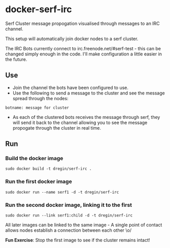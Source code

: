 docker-serf-irc
===================

Serf Cluster message propogation visualised through messages to an IRC channel.

This setup will automatically join docker nodes to a serf cluster.

The IRC Bots currently connect to irc.freenode.net/#serf-test - this can be changed simply enough in the code. I'll make configuration a little easier in the future.

## Use
- Join the channel the bots have been configured to use.
- Use the following to send a message to the cluster and see the message spread through the nodes:

`botname: message for cluster`

- As each of the clustered bots receives the message through serf, they will send it back to the channel allowing you to see the message propogate through the cluster in real time.

## Run
### Build the docker image
`sudo docker build -t dregin/serf-irc .`

### Run the first docker image
`sudo docker run --name serf1 -d -t dregin/serf-irc`

### Run the second docker image, linking it to the first
`sudo docker run --link serf1:child -d -t dregin/serf-irc`

All later images can be linked to the same image - A single point of contact allows nodes establish a connection between each other \o/

**Fun Exercise**: Stop the first image to see if the cluster remains intact!
